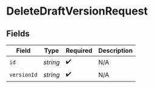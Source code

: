 # DeleteDraftVersionRequest


## Fields

| Field              | Type               | Required           | Description        |
| ------------------ | ------------------ | ------------------ | ------------------ |
| `id`               | *string*           | :heavy_check_mark: | N/A                |
| `versionId`        | *string*           | :heavy_check_mark: | N/A                |